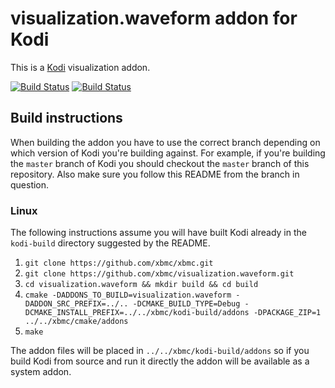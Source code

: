# visualization.waveform addon for Kodi

This is a [Kodi](http://kodi.tv) visualization addon.

[![Build Status](https://travis-ci.org/xbmc/visualization.waveform.svg?branch=master)](https://travis-ci.org/xbmc/visualization.waveform)
[![Build Status](https://ci.appveyor.com/api/projects/status/github/xbmc/visualization.waveform?svg=true)](https://ci.appveyor.com/project/xbmc/visualization-waveform)

## Build instructions

When building the addon you have to use the correct branch depending on which version of Kodi you're building against. 
For example, if you're building the `master` branch of Kodi you should checkout the `master` branch of this repository. 
Also make sure you follow this README from the branch in question.

### Linux

The following instructions assume you will have built Kodi already in the `kodi-build` directory 
suggested by the README.

1. `git clone https://github.com/xbmc/xbmc.git`
2. `git clone https://github.com/xbmc/visualization.waveform.git`
3. `cd visualization.waveform && mkdir build && cd build`
4. `cmake -DADDONS_TO_BUILD=visualization.waveform -DADDON_SRC_PREFIX=../.. -DCMAKE_BUILD_TYPE=Debug -DCMAKE_INSTALL_PREFIX=../../xbmc/kodi-build/addons -DPACKAGE_ZIP=1 ../../xbmc/cmake/addons`
5. `make`

The addon files will be placed in `../../xbmc/kodi-build/addons` so if you build Kodi from source and run it directly 
the addon will be available as a system addon.
